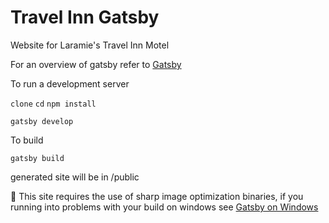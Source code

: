 # Travel Inn Gatsby
Website for Laramie's Travel Inn Motel 

For an overview of gatsby refer to [Gatsby](https://www.gatsbyjs.org/docs/)

To run a development server

`clone` `cd` `npm install`
 
`gatsby develop`

To build 

`gatsby build`

generated site will be in /public 

 :raised_hands: This site requires the use of sharp image optimization binaries, if you running into problems with your build on windows see [Gatsby on Windows](https://github.com/gatsbyjs/gatsby/blob/master/docs/docs/gatsby-on-windows.md)



